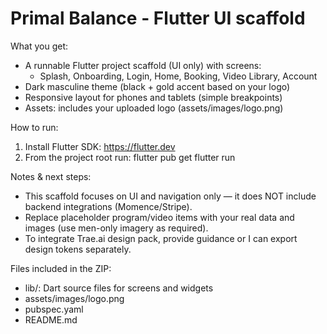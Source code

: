 Primal Balance - Flutter UI scaffold
===================================

What you get:
- A runnable Flutter project scaffold (UI only) with screens:
  - Splash, Onboarding, Login, Home, Booking, Video Library, Account
- Dark masculine theme (black + gold accent based on your logo)
- Responsive layout for phones and tablets (simple breakpoints)
- Assets: includes your uploaded logo (assets/images/logo.png)

How to run:
1. Install Flutter SDK: https://flutter.dev
2. From the project root run:
   flutter pub get
   flutter run

Notes & next steps:
- This scaffold focuses on UI and navigation only — it does NOT include backend integrations (Momence/Stripe).
- Replace placeholder program/video items with your real data and images (use men-only imagery as required).
- To integrate Trae.ai design pack, provide guidance or I can export design tokens separately.

Files included in the ZIP:
- lib/: Dart source files for screens and widgets
- assets/images/logo.png
- pubspec.yaml
- README.md

